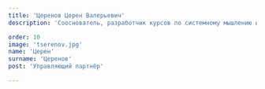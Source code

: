 ```yaml
---
title: 'Церенов Церен Валерьевич'
description: 'Сооснователь, разработчик курсов по системному мышлению и инженерии личности.'

order: 10
image: 'tserenov.jpg'
name: 'Церен'
surname: 'Церенов'
post: 'Управляющий партнёр'

---
```

